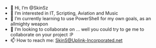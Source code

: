 - 👋 Hi, I’m @SkinSz
- 👀 I’m interested in IT, Scripting, Aviation and Music
- 🌱 I’m currently learning to use PowerShell for my own goals, as an allmighty weapon
- 💞️ I’m looking to collaborate on ... well you could try to ge me to collaborate on your project :P
- 📫 How to reach me: SkinS@Uplink-Incorporated.net

<!---
SkinSz/SkinSz is a ✨ special ✨ repository because its `README.md` (this file) appears on your GitHub profile.
You can click the Preview link to take a look at your changes.
--->
